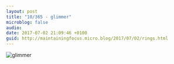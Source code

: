 ```yaml
---
layout: post
title: "10/365 - glimmer"
microblog: false
audio: 
date: 2017-07-02 21:09:46 +0100
guid: http://maintainingfocus.micro.blog/2017/07/02/rings.html
---
```

![glimmer](https://f000.backblazeb2.com/file/Roel-Share/glimmer.jpg)
